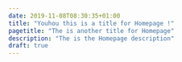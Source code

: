 ```yaml
---
date: 2019-11-08T08:30:35+01:00
title: "Youhou this is a title for Homepage !"
pagetitle: "The is another title for Homepage"
description: "The is the Homepage description"
draft: true
---
```


